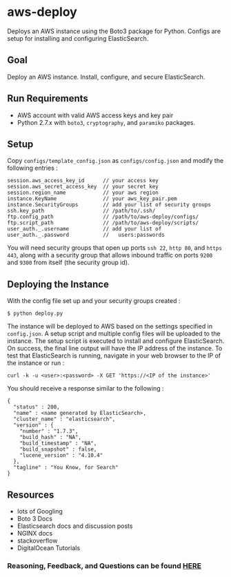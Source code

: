 # aws-deploy
Deploys an AWS instance using the Boto3 package for Python.
Configs are setup for installing and configuring ElasticSearch.

## Goal
Deploy an AWS instance. 
Install, configure, and secure ElasticSearch.

## Run Requirements
* AWS account with valid AWS access keys and key pair
* Python 2.7.x with `boto3`, `cryptography`, and `paramiko` packages.

## Setup
Copy `configs/template_config.json` as `configs/config.json` and modify the following entries : 
```
session.aws_access_key_id      // your access key
session.aws_secret_access_key  // your secret key
session.region_name            // your aws region
instance.KeyName               // your aws_key_pair.pem
instance.SecurityGroups        // add your list of security groups
ssh.key_path                   // /path/to/.ssh/
ftp.config_path                // /path/to/aws-deploy/configs/
ftp.script_path                // /path/to/aws-deploy/scripts/
user_auth._.username           // add your list of
user_auth._.password           //   users:passwords
```
You will need security groups that open up ports `ssh 22`, `http 80`, and `https 443`, along with a security group that allows inbound traffic on ports `9200` and `9300` from itself (the security group id).

## Deploying the Instance
With the config file set up and your security groups created : 
```
$ python deploy.py
```
The instance will be deployed to AWS based on the settings specified in `config.json`. 
A setup script and multiple config files will be uploaded to the instance.
The setup script is executed to install and configure ElasticSearch.
On success, the final line output will have the IP address of the instance.
To test that ElasticSearch is running, navigate in your web browser to the IP of the instance or run :
```
curl -k -u <user>:<password> -X GET 'https://<IP of the instance>'
```
You should receive a response similar to the following : 
```
{
  "status" : 200,
  "name" : <name generated by ElasticSearch>,
  "cluster_name" : "elasticsearch",
  "version" : {
    "number" : "1.7.3",
    "build_hash" : "NA",
    "build_timestamp" : "NA",
    "build_snapshot" : false,
    "lucene_version" : "4.10.4"
  },
  "tagline" : "You Know, for Search"
}

```

## Resources
 - lots of Googling
 - Boto 3 Docs
 - Elasticsearch docs and discussion posts
 - NGINX docs
 - stackoverflow
 - DigitalOcean Tutorials

### Reasoning, Feedback, and Questions can be found [HERE](notes/thoughts.md)
